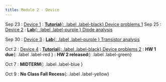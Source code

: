 ```yaml
---
title: Module 2 - Device
---
```


Sep 23
: [Device 1]({{site.url}}{{site.baseurl}}/assets/module-2-device/mod-2-lecture-9-devices-1.pdf)
  : [**Tutorial**{: .label .label-black} Device problems 1]({{site.url}}{{site.baseurl}}/assets/module-2-device/mod-2-lecture-9-diode.zip)
Sep 25
: [Device 2]({{site.url}}{{site.baseurl}}/assets/module-2-device/mod-2-lecture-10-devices-2.pdf)
  : [**Lab**{: .label .label-purple } Diode analysis]({{site.url}}{{site.baseurl}}/assets/module-2-device/mod-2-lecture-9-diode.zip)

Sep 30
: [Device 3]({{site.url}}{{site.baseurl}}/assets/module-2-device/mod-2-lecture-10-devices-2.pdf)
  : [**Lab**{: .label .label-purple } Transistor analysis]({{site.url}}{{site.baseurl}}/assets/module-2-device/mod-2-lecture-10-diode-transistor.zip)

Oct 2
: [Device 4]({{site.url}}{{site.baseurl}}/assets/module-2-device/mod-2-lecture-12-devices-opto.pdf)
  : [**Tutorial**{: .label .label-black} Device problems 2]({{site.url}}{{site.baseurl}}/assets/module-2-device/mod-2-lecture-12-devices-opto.zip)
: **HW 1 due**{: .label .label-red }
: **HW 2 released**{: .label .label-green}

Oct 7
: **MIDTERM**{: .label .label-blue }

Oct 9
: **No Class Fall Recess**{: .label .label-yellow}

